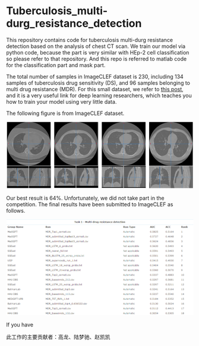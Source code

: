 # Tuberculosis_multi-durg_resistance_detection
This repository contains code for tuberculosis multi-durg resistance detection based on the analysis of chest CT scan. We train our model via python code, because the part is very similar with HEp-2 cell classification so please refer to that repository. And this repo is referred to matlab code for the classification part and mask part.

The total number of samples in ImageCLEF dataset is 230, including 134 samples of tuberculosis drug sensitivity (DS), and 96 samples belonging to multi drug resistance (MDR). For this small dataset, we refer to [this post](https://blog.keras.io/building-powerful-image-classification-models-using-very-little-data.html), and it is a very useful link for deep learning researchers, which teaches you how to train your model using very little data.

The following figure is from ImageCLEF dataset.

![](c3-fig-imageCLEF-dataset.png)

Our best result is 64%. Unfortunately, we did not take part in the competition. The final results have been submitted to ImageCLEF as follows.

![](rank.png)

If you have 

此工作的主要贡献者：高龙、陆梦驰、赵凯凯
